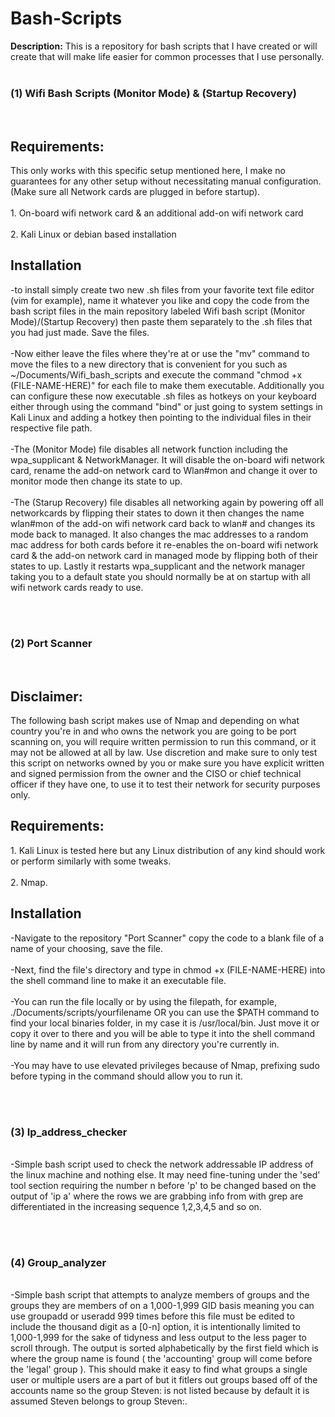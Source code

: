 # Bash-Scripts
<b>Description:</b> This is a repository for bash scripts that I have created or will create that will make life easier for common processes that I use personally.
<br><br>
<h3> (1) Wifi Bash Scripts (Monitor Mode) & (Startup Recovery)</h3>
<br>
<h2> Requirements: </h2>
This only works with this specific setup mentioned here, I make no guarantees for any other setup without necessitating manual configuration. (Make sure all Network cards are plugged in before startup).
<br><br>
1. On-board wifi network card & an additional add-on wifi network card
<br><br>
2. Kali Linux or debian based installation
<br>
<h2> Installation </h2>
-to install simply create two new .sh files from your favorite text file editor (vim for example), name it whatever you like and copy the code from the bash script files in the main repository labeled Wifi bash script (Monitor Mode)/(Startup Recovery) then paste them separately to the .sh files that you had just made. Save the files.
<br><br>
-Now either leave the files where they're at or use the "mv" command to move the files to a new directory that is convenient for you such as ~/Documents/Wifi_bash_scripts and execute the command "chmod +x (FILE-NAME-HERE)" for each file to make them executable. Additionally you can configure these now executable .sh files as hotkeys on your keyboard either through using the command "bind" or just going to system settings in Kali Linux and adding a hotkey then pointing to the individual files in their respective file path.
<br><br>
-The (Monitor Mode) file disables all network function including the wpa_supplicant & NetworkManager. It will disable the on-board wifi network card, rename the add-on network card to Wlan#mon and change it over to monitor mode then change its state to up.
<br><br>
-The (Starup Recovery) file disables all networking again by powering off all networkcards by flipping their states to down it then changes the name wlan#mon of the add-on wifi network card back to wlan# and changes its mode back to managed. It also changes the mac addresses to a random mac address for both cards before it re-enables the on-board wifi network card & the add-on network card in managed mode by flipping both of their states to up. Lastly it restarts wpa_supplicant and the network manager taking you to a default state you should normally be at on startup with all wifi network cards ready to use.

<br><br>
<h3> (2) Port Scanner </h3>
<br>
<h2> Disclaimer: </h2>
The following bash script makes use of Nmap and depending on what country you're in and who owns the network you are going to be port scanning on, you will require written permission to run this command, or it may not be allowed at all by law. Use discretion and make sure to only test this script on networks owned by you or make sure you have explicit written and signed permission from the owner and the CISO or chief technical officer if they have one, to use it to test their network for security purposes only.
<h2> Requirements: </h2>
1. Kali Linux is tested here but any Linux distribution of any kind should work or perform similarly with some tweaks.
<br><br>
2. Nmap.
<br>
<h2> Installation </h2>
-Navigate to the repository "Port Scanner" copy the code to a blank file of a name of your choosing, save the file.
<br><br>
-Next, find the file's directory and type in chmod +x (FILE-NAME-HERE) into the shell command line to make it an executable file.
<br><br>
-You can run the file locally or by using the filepath, for example, ./Documents/scripts/yourfilename OR you can use the $PATH command to find your local binaries folder, in my case it is /usr/local/bin. Just move it or copy it over to there and you will be able to type it into the shell command line by name and it will run from any directory you're currently in.
<br><br>
-You may have to use elevated privileges because of Nmap, prefixing sudo before typing in the command should allow you to run it.

<br><br>
<h3> (3) Ip_address_checker </h3>
<br>
-Simple bash script used to check the network addressable IP address of the linux machine and nothing else. It may need fine-tuning under the 'sed' tool section requiring the number n before 'p' to be changed based on the output of 'ip a' where the rows we are grabbing info from with grep are differentiated in the increasing sequence 1,2,3,4,5 and so on.

<br><br>
<h3> (4) Group_analyzer </h3>
<br>
-Simple bash script that attempts to analyze members of groups and the groups they are members of on a 1,000-1,999 GID basis meaning you can use groupadd or useradd 999 times before this file must be edited to include the thousand digit as a [0-n] option, it is intentionally limited to 1,000-1,999 for the sake of tidyness and less output to the less pager to scroll through. The output is sorted alphabetically by the first field which is where the group name is found ( the 'accounting' group will come before the 'legal' group ). This should make it easy to find what groups a single user or multiple users are a part of but it fitlers out groups based off of the accounts name so the group Steven: is not listed because by default it is assumed Steven belongs to group Steven:. 
